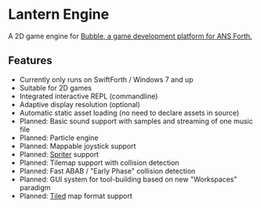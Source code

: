 # Lantern Engine

A 2D game engine for [Bubble, a game development platform for ANS Forth.](https://github.com/RogerLevy/bubble)

## Features

- Currently only runs on SwiftForth / Windows 7 and up
- Suitable for 2D games
- Integrated interactive REPL (commandline)
- Adaptive display resolution (optional)
- Automatic static asset loading (no need to declare assets in source)
- Planned: Basic sound support with samples and streaming of one music file
- Planned: Particle engine
- Planned: Mappable joystick support
- Planned: [Spriter](https://brashmonkey.com/) support
- Planned: Tilemap support with collision detection
- Planned: Fast ABAB / "Early Phase" collision detection
- Planned: GUI system for tool-building based on new "Workspaces" paradigm
- Planned: [Tiled](http://www.mapeditor.org/) map format support
